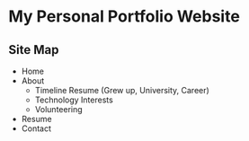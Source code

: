 ﻿# My Personal Portfolio Website


## Site Map

- Home
- About
    - Timeline Resume (Grew up, University, Career)
    - Technology Interests
    - Volunteering
- Resume
- Contact
